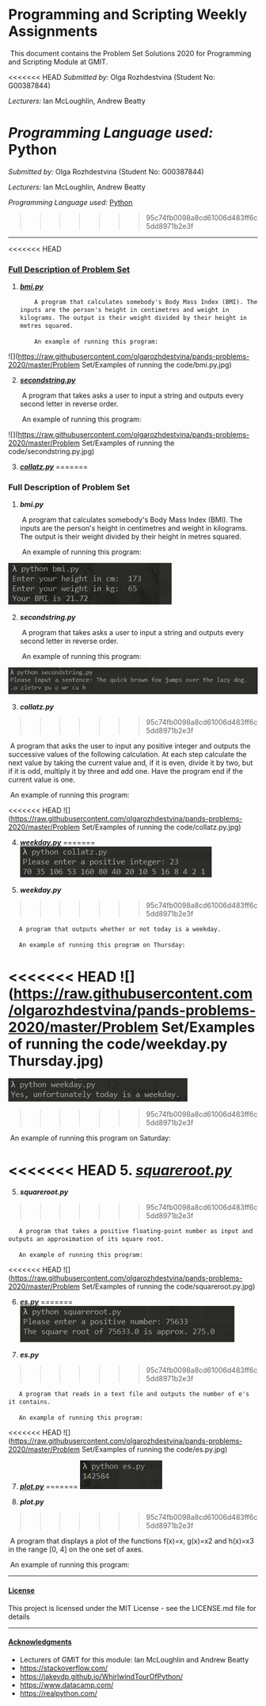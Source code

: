 # Programming and Scripting Weekly Assignments

​	This document contains the Problem Set Solutions 2020 for Programming and Scripting Module at GMIT. 

<<<<<<< HEAD
*Submitted by:*                                     Olga Rozhdestvina (Student No: G00387844) 

*Lecturers:*                                            Ian McLoughlin, Andrew Beatty 

*Programming Language used:*          Python
=======
*Submitted by:* Olga Rozhdestvina (Student No: G00387844) 

*Lecturers:* Ian McLoughlin, Andrew Beatty 

*Programming Language used:* [Python](https://www.python.org/)
>>>>>>> 95c74fb0098a8cd61006d483ff6c5dd8971b2e3f

------



<<<<<<< HEAD
### <u>Full Description of Problem Set</u>

1. **<u>*bmi.py*</u>**
    	
    	​	A program that calculates somebody's Body Mass Index (BMI). The inputs are the person's height in centimetres and weight in kilograms. The output is their weight divided by their height in metres squared.
    	
    	  ​	An example of running this program: 

  ![](https://raw.githubusercontent.com/olgarozhdestvina/pands-problems-2020/master/Problem Set/Examples of running the code/bmi.py.jpg)



2. **<u>*secondstring.py*</u>**

     ​	A program that takes asks a user to input a string and outputs every second letter in reverse order.

     ​	An example of running this program:

  ![](https://raw.githubusercontent.com/olgarozhdestvina/pands-problems-2020/master/Problem Set/Examples of running the code/secondstring.py.jpg)



3. **<u>*collatz.py*</u>**
=======
### Full Description of Problem Set

1. ***bmi.py***

   ​	A program that calculates somebody's Body Mass Index (BMI). The inputs are the person's height in centimetres and weight in kilograms. The output is their weight divided by their height in metres squared.

     ​	An example of running this program: 

  ![](https://raw.githubusercontent.com/olgarozhdestvina/pands-problems-2020/master/Problem%20Set/Examples%20of%20running%20the%20code/bmi.py.jpg)



2. ***secondstring.py***

     ​	A program that takes asks a user to input a string and outputs every second letter in reverse order.

     ​	An example of running this program:

  ![](https://raw.githubusercontent.com/olgarozhdestvina/pands-problems-2020/master/Problem%20Set/Examples%20of%20running%20the%20code/secondstring.py.jpg)



3. ***collatz.py***
>>>>>>> 95c74fb0098a8cd61006d483ff6c5dd8971b2e3f

   ​	A program that asks the user to input any positive integer and outputs the successive values of the following calculation. At each step calculate the next value by taking the current value and, if it is even, divide it by two, but if it is odd, multiply it by three and add one. Have the program end if the current value is one.

   ​	An example of running this program: 

<<<<<<< HEAD
   ![](https://raw.githubusercontent.com/olgarozhdestvina/pands-problems-2020/master/Problem Set/Examples of running the code/collatz.py.jpg) 

   

4. ***<u>weekday.py</u>***
=======
   ![](https://raw.githubusercontent.com/olgarozhdestvina/pands-problems-2020/master/Problem%20Set/Examples%20of%20running%20the%20code/collatz.py.jpg) 

   

4. ***weekday.py***
>>>>>>> 95c74fb0098a8cd61006d483ff6c5dd8971b2e3f

     ​	A program that outputs whether or not today is a weekday. 

     ​	An example of running this program on Thursday:

<<<<<<< HEAD
  ![](https://raw.githubusercontent.com/olgarozhdestvina/pands-problems-2020/master/Problem Set/Examples of running the code/weekday.py Thursday.jpg)
=======
  ![](https://raw.githubusercontent.com/olgarozhdestvina/pands-problems-2020/master/Problem%20Set/Examples%20of%20running%20the%20code/weekday.py%20Thursday.jpg)
>>>>>>> 95c74fb0098a8cd61006d483ff6c5dd8971b2e3f

  ​	An example of running this program on Saturday:

  

<<<<<<< HEAD
5. ***<u>squareroot.py</u>***
=======
5. ***squareroot.py***
>>>>>>> 95c74fb0098a8cd61006d483ff6c5dd8971b2e3f

     ​	A program that takes a positive floating-point number as input and outputs an approximation of its square root. 

     ​	An example of running this program:

<<<<<<< HEAD
![](https://raw.githubusercontent.com/olgarozhdestvina/pands-problems-2020/master/Problem Set/Examples of running the code/squareroot.py.jpg) 



6. ***<u>es.py</u>***
=======
![](https://raw.githubusercontent.com/olgarozhdestvina/pands-problems-2020/master/Problem%20Set/Examples%20of%20running%20the%20code/squareroot.py.jpg) 



6. ***es.py***
>>>>>>> 95c74fb0098a8cd61006d483ff6c5dd8971b2e3f

     ​	A program that reads in a text file and outputs the number of e's it contains. 

     ​	An example of running this program:

<<<<<<< HEAD
![](https://raw.githubusercontent.com/olgarozhdestvina/pands-problems-2020/master/Problem Set/Examples of running the code/es.py.jpg) 

7. ***<u>plot.py</u>***
=======
![](https://raw.githubusercontent.com/olgarozhdestvina/pands-problems-2020/master/Problem%20Set/Examples%20of%20running%20the%20code/es.py.jpg) 

7. ***plot.py***
>>>>>>> 95c74fb0098a8cd61006d483ff6c5dd8971b2e3f

   ​	A program that displays a plot of the functions f(x)=x, g(x)=x2 and h(x)=x3 in the range [0, 4] on the one set of axes.

   ​	An example of running this program:

   
   
   

   

------

#### <u>License</u>

This project is licensed under the MIT License - see the LICENSE.md file for details

------

#### <u>Acknowledgments</u>

- Lecturers of GMIT for this module: Ian McLoughlin and Andrew Beatty 
- https://stackoverflow.com/
- https://jakevdp.github.io/WhirlwindTourOfPython/
- https://www.datacamp.com/
- https://realpython.com/
